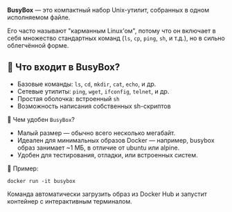 **BusyBox** — это компактный набор Unix-утилит, собранных в одном исполняемом файле.  

Его часто называют "карманным Linux’ом", потому что он включает в себя множество стандартных команд (`ls`, `cp`, `ping`, `sh`, и т.д.), но в сильно облегчённой форме.

## 🔧 Что входит в BusyBox?

- Базовые команды: `ls`, `cd`, `mkdir`, `cat`, `echo`, и др.
- Сетевые утилиты: `ping`, `wget`, `ifconfig`, `telnet`, и др.
- Простая оболочка: встроенный `sh`
- Возможность написания собственных sh-скриптов

🤏 Чем удобен `BusyBox`?
- Малый размер — обычно всего несколько мегабайт.
- Идеален для минимальных образов Docker — например, busybox образ занимает ~1 МБ, в отличие от ubuntu или alpine.
- Удобен для тестирования, отладки, или встроенных систем.

🧪 Пример:
```
docker run -it busybox
```
Команда автоматически загрузить образ из Docker Hub и запустит контейнер с интерактивным терминалом.